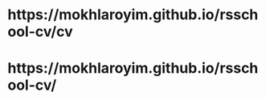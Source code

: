 <h1>https://mokhlaroyim.github.io/rsschool-cv/cv </h1>
<h1>https://mokhlaroyim.github.io/rsschool-cv/ </h1>
